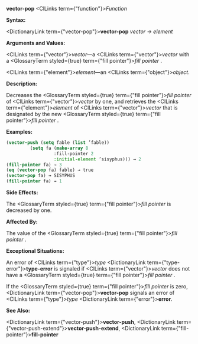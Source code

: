 **vector-pop** <ClLinks  term={"function"}><i>Function</i></ClLinks> 



**Syntax:** 



<DictionaryLink  term={"vector-pop"}><b>vector-pop</b></DictionaryLink> *vector → element* 



**Arguments and Values:** 



<ClLinks  term={"vector"}><i>vector</i></ClLinks>—a <ClLinks  term={"vector"}><i>vector</i></ClLinks> with a <GlossaryTerm styled={true} term={"fill pointer"}><i>fill pointer</i></GlossaryTerm> . 



<ClLinks  term={"element"}><i>element</i></ClLinks>—an <ClLinks  term={"object"}><i>object</i></ClLinks>. 



**Description:** 



Decreases the <GlossaryTerm styled={true} term={"fill pointer"}><i>fill pointer</i></GlossaryTerm> of <ClLinks  term={"vector"}><i>vector</i></ClLinks> by one, and retrieves the <ClLinks  term={"element"}><i>element</i></ClLinks> of <ClLinks  term={"vector"}><i>vector</i></ClLinks> that is designated by the new <GlossaryTerm styled={true} term={"fill pointer"}><i>fill pointer</i></GlossaryTerm> . 



**Examples:**
```lisp
(vector-push (setq fable (list ’fable)) 
	     (setq fa (make-array 8 
				  :fill-pointer 2 
				  :initial-element ’sisyphus))) → 2 
(fill-pointer fa) → 3 
(eq (vector-pop fa) fable) → true 
(vector-pop fa) → SISYPHUS 
(fill-pointer fa) → 1 
```
**Side Effects:** 



The <GlossaryTerm styled={true} term={"fill pointer"}><i>fill pointer</i></GlossaryTerm> is decreased by one. 



**Affected By:** 



The value of the <GlossaryTerm styled={true} term={"fill pointer"}><i>fill pointer</i></GlossaryTerm> . 







 



 



**Exceptional Situations:** 



An error of <ClLinks  term={"type"}><i>type</i></ClLinks> <DictionaryLink  term={"type-error"}><b>type-error</b></DictionaryLink> is signaled if <ClLinks  term={"vector"}><i>vector</i></ClLinks> does not have a <GlossaryTerm styled={true} term={"fill pointer"}><i>fill pointer</i></GlossaryTerm> . 



If the <GlossaryTerm styled={true} term={"fill pointer"}><i>fill pointer</i></GlossaryTerm> is zero, <DictionaryLink  term={"vector-pop"}><b>vector-pop</b></DictionaryLink> signals an error of <ClLinks  term={"type"}><i>type</i></ClLinks> <DictionaryLink  term={"error"}><b>error</b></DictionaryLink>. 



**See Also:** 



<DictionaryLink  term={"vector-push"}><b>vector-push</b></DictionaryLink>, <DictionaryLink  term={"vector-push-extend"}><b>vector-push-extend</b></DictionaryLink>, <DictionaryLink  term={"fill-pointer"}><b>fill-pointer</b></DictionaryLink> 



